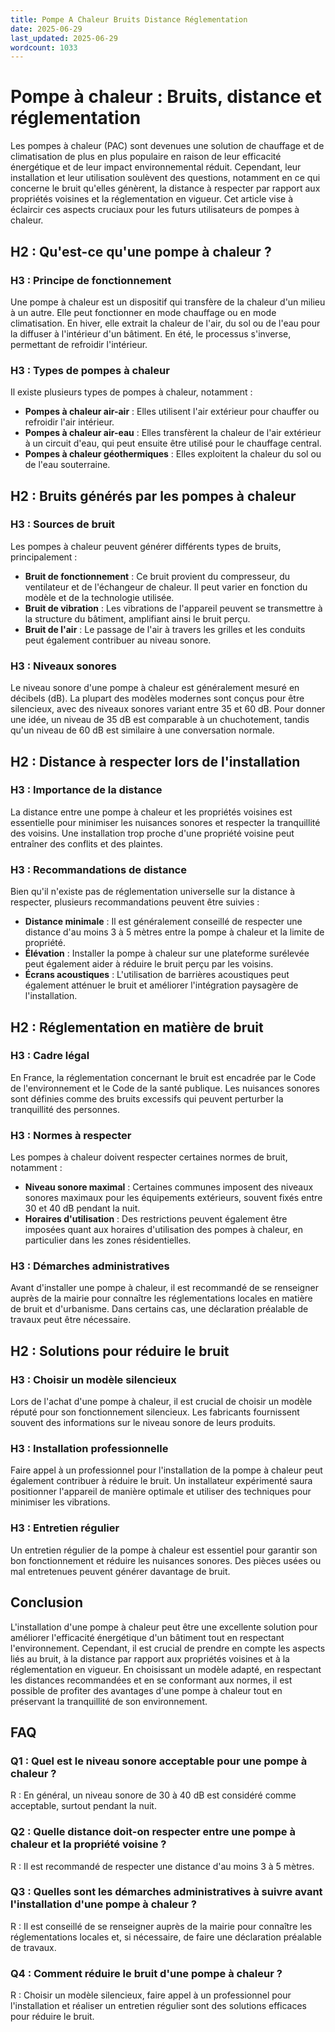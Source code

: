 ```yaml
---
title: Pompe A Chaleur Bruits Distance Réglementation
date: 2025-06-29
last_updated: 2025-06-29
wordcount: 1033
---
```


# Pompe à chaleur : Bruits, distance et réglementation

Les pompes à chaleur (PAC) sont devenues une solution de chauffage et de climatisation de plus en plus populaire en raison de leur efficacité énergétique et de leur impact environnemental réduit. Cependant, leur installation et leur utilisation soulèvent des questions, notamment en ce qui concerne le bruit qu'elles génèrent, la distance à respecter par rapport aux propriétés voisines et la réglementation en vigueur. Cet article vise à éclaircir ces aspects cruciaux pour les futurs utilisateurs de pompes à chaleur.

## H2 : Qu'est-ce qu'une pompe à chaleur ?

### H3 : Principe de fonctionnement

Une pompe à chaleur est un dispositif qui transfère de la chaleur d'un milieu à un autre. Elle peut fonctionner en mode chauffage ou en mode climatisation. En hiver, elle extrait la chaleur de l'air, du sol ou de l'eau pour la diffuser à l'intérieur d'un bâtiment. En été, le processus s'inverse, permettant de refroidir l'intérieur.

### H3 : Types de pompes à chaleur

Il existe plusieurs types de pompes à chaleur, notamment :

- **Pompes à chaleur air-air** : Elles utilisent l'air extérieur pour chauffer ou refroidir l'air intérieur.
- **Pompes à chaleur air-eau** : Elles transfèrent la chaleur de l'air extérieur à un circuit d'eau, qui peut ensuite être utilisé pour le chauffage central.
- **Pompes à chaleur géothermiques** : Elles exploitent la chaleur du sol ou de l'eau souterraine.

## H2 : Bruits générés par les pompes à chaleur

### H3 : Sources de bruit

Les pompes à chaleur peuvent générer différents types de bruits, principalement :

- **Bruit de fonctionnement** : Ce bruit provient du compresseur, du ventilateur et de l'échangeur de chaleur. Il peut varier en fonction du modèle et de la technologie utilisée.
- **Bruit de vibration** : Les vibrations de l'appareil peuvent se transmettre à la structure du bâtiment, amplifiant ainsi le bruit perçu.
- **Bruit de l'air** : Le passage de l'air à travers les grilles et les conduits peut également contribuer au niveau sonore.

### H3 : Niveaux sonores

Le niveau sonore d'une pompe à chaleur est généralement mesuré en décibels (dB). La plupart des modèles modernes sont conçus pour être silencieux, avec des niveaux sonores variant entre 35 et 60 dB. Pour donner une idée, un niveau de 35 dB est comparable à un chuchotement, tandis qu'un niveau de 60 dB est similaire à une conversation normale.

## H2 : Distance à respecter lors de l'installation

### H3 : Importance de la distance

La distance entre une pompe à chaleur et les propriétés voisines est essentielle pour minimiser les nuisances sonores et respecter la tranquillité des voisins. Une installation trop proche d'une propriété voisine peut entraîner des conflits et des plaintes.

### H3 : Recommandations de distance

Bien qu'il n'existe pas de réglementation universelle sur la distance à respecter, plusieurs recommandations peuvent être suivies :

- **Distance minimale** : Il est généralement conseillé de respecter une distance d'au moins 3 à 5 mètres entre la pompe à chaleur et la limite de propriété.
- **Élévation** : Installer la pompe à chaleur sur une plateforme surélevée peut également aider à réduire le bruit perçu par les voisins.
- **Écrans acoustiques** : L'utilisation de barrières acoustiques peut également atténuer le bruit et améliorer l'intégration paysagère de l'installation.

## H2 : Réglementation en matière de bruit

### H3 : Cadre légal

En France, la réglementation concernant le bruit est encadrée par le Code de l'environnement et le Code de la santé publique. Les nuisances sonores sont définies comme des bruits excessifs qui peuvent perturber la tranquillité des personnes.

### H3 : Normes à respecter

Les pompes à chaleur doivent respecter certaines normes de bruit, notamment :

- **Niveau sonore maximal** : Certaines communes imposent des niveaux sonores maximaux pour les équipements extérieurs, souvent fixés entre 30 et 40 dB pendant la nuit.
- **Horaires d'utilisation** : Des restrictions peuvent également être imposées quant aux horaires d'utilisation des pompes à chaleur, en particulier dans les zones résidentielles.

### H3 : Démarches administratives

Avant d'installer une pompe à chaleur, il est recommandé de se renseigner auprès de la mairie pour connaître les réglementations locales en matière de bruit et d'urbanisme. Dans certains cas, une déclaration préalable de travaux peut être nécessaire.

## H2 : Solutions pour réduire le bruit

### H3 : Choisir un modèle silencieux

Lors de l'achat d'une pompe à chaleur, il est crucial de choisir un modèle réputé pour son fonctionnement silencieux. Les fabricants fournissent souvent des informations sur le niveau sonore de leurs produits.

### H3 : Installation professionnelle

Faire appel à un professionnel pour l'installation de la pompe à chaleur peut également contribuer à réduire le bruit. Un installateur expérimenté saura positionner l'appareil de manière optimale et utiliser des techniques pour minimiser les vibrations.

### H3 : Entretien régulier

Un entretien régulier de la pompe à chaleur est essentiel pour garantir son bon fonctionnement et réduire les nuisances sonores. Des pièces usées ou mal entretenues peuvent générer davantage de bruit.

## Conclusion

L'installation d'une pompe à chaleur peut être une excellente solution pour améliorer l'efficacité énergétique d'un bâtiment tout en respectant l'environnement. Cependant, il est crucial de prendre en compte les aspects liés au bruit, à la distance par rapport aux propriétés voisines et à la réglementation en vigueur. En choisissant un modèle adapté, en respectant les distances recommandées et en se conformant aux normes, il est possible de profiter des avantages d'une pompe à chaleur tout en préservant la tranquillité de son environnement.

## FAQ

### Q1 : Quel est le niveau sonore acceptable pour une pompe à chaleur ?

R : En général, un niveau sonore de 30 à 40 dB est considéré comme acceptable, surtout pendant la nuit.

### Q2 : Quelle distance doit-on respecter entre une pompe à chaleur et la propriété voisine ?

R : Il est recommandé de respecter une distance d'au moins 3 à 5 mètres.

### Q3 : Quelles sont les démarches administratives à suivre avant l'installation d'une pompe à chaleur ?

R : Il est conseillé de se renseigner auprès de la mairie pour connaître les réglementations locales et, si nécessaire, de faire une déclaration préalable de travaux.

### Q4 : Comment réduire le bruit d'une pompe à chaleur ?

R : Choisir un modèle silencieux, faire appel à un professionnel pour l'installation et réaliser un entretien régulier sont des solutions efficaces pour réduire le bruit.
